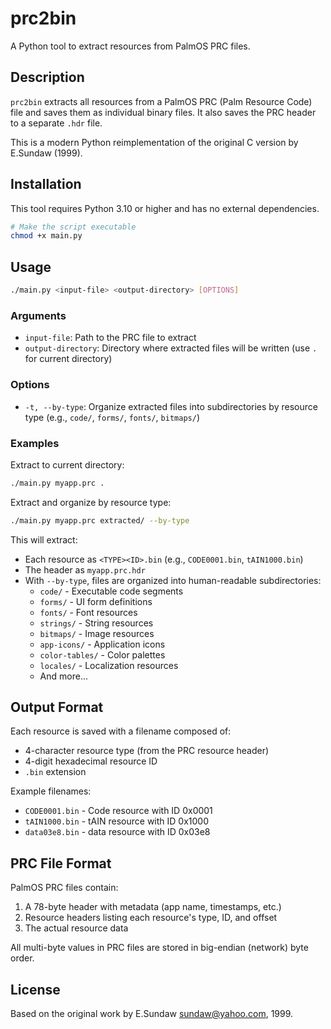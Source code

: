 # prc2bin

A Python tool to extract resources from PalmOS PRC files.

## Description

`prc2bin` extracts all resources from a PalmOS PRC (Palm Resource Code) file and saves them as individual binary files. It also saves the PRC header to a separate `.hdr` file.

This is a modern Python reimplementation of the original C version by E.Sundaw (1999).

## Installation

This tool requires Python 3.10 or higher and has no external dependencies.

```bash
# Make the script executable
chmod +x main.py
```

## Usage

```bash
./main.py <input-file> <output-directory> [OPTIONS]
```

### Arguments

- `input-file`: Path to the PRC file to extract
- `output-directory`: Directory where extracted files will be written (use `.` for current directory)

### Options

- `-t, --by-type`: Organize extracted files into subdirectories by resource type (e.g., `code/`, `forms/`, `fonts/`, `bitmaps/`)

### Examples

Extract to current directory:
```bash
./main.py myapp.prc .
```

Extract and organize by resource type:
```bash
./main.py myapp.prc extracted/ --by-type
```

This will extract:
- Each resource as `<TYPE><ID>.bin` (e.g., `CODE0001.bin`, `tAIN1000.bin`)
- The header as `myapp.prc.hdr`
- With `--by-type`, files are organized into human-readable subdirectories:
  - `code/` - Executable code segments
  - `forms/` - UI form definitions
  - `fonts/` - Font resources
  - `strings/` - String resources
  - `bitmaps/` - Image resources
  - `app-icons/` - Application icons
  - `color-tables/` - Color palettes
  - `locales/` - Localization resources
  - And more...

## Output Format

Each resource is saved with a filename composed of:
- 4-character resource type (from the PRC resource header)
- 4-digit hexadecimal resource ID
- `.bin` extension

Example filenames:
- `CODE0001.bin` - Code resource with ID 0x0001
- `tAIN1000.bin` - tAIN resource with ID 0x1000
- `data03e8.bin` - data resource with ID 0x03e8

## PRC File Format

PalmOS PRC files contain:
1. A 78-byte header with metadata (app name, timestamps, etc.)
2. Resource headers listing each resource's type, ID, and offset
3. The actual resource data

All multi-byte values in PRC files are stored in big-endian (network) byte order.

## License

Based on the original work by E.Sundaw <sundaw@yahoo.com>, 1999.